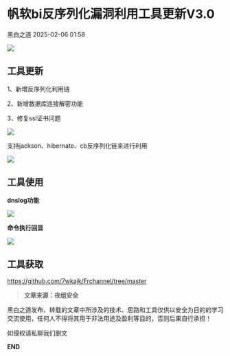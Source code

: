 #  帆软bi反序列化漏洞利用工具更新V3.0   
 黑白之道   2025-02-06 01:58  
  
![](https://mmbiz.qpic.cn/mmbiz_gif/3xxicXNlTXLicwgPqvK8QgwnCr09iaSllrsXJLMkThiaHibEntZKkJiaicEd4ibWQxyn3gtAWbyGqtHVb0qqsHFC9jW3oQ/640?wx_fmt=gif "")  
  
## 工具更新  
  
1、新增反序列化利用链  
  
2、新增数据库连接解密功能  
  
3、修复ssl证书问题  
  
![](https://mmbiz.qpic.cn/sz_mmbiz_png/icZ1W9s2Jp2W1eTJttYkZNbb6oRGGtbd1IZt2BF2v3Ha9XnL3ws1cIDAQ6ISRHF8ib52wUIguUZZZc4Q3vial3jgg/640?wx_fmt=png&from=appmsg&wxfrom=13&tp=wxpic "")  
  
支持jackson、hibernate、cb反序列化链来进行利用  
  
![](https://mmbiz.qpic.cn/sz_mmbiz_png/icZ1W9s2Jp2W1eTJttYkZNbb6oRGGtbd1ib2TNiayjIjMP893YbNKH71svziaR0hrTtgEUYSqo4qKSPgBEjkQsBwZQ/640?wx_fmt=png&from=appmsg&tp=wxpic&wxfrom=5&wx_lazy=1&wx_co=1 "")  
## 工具使用  
  
**dnslog功能**  
  
![](https://mmbiz.qpic.cn/sz_mmbiz_png/icZ1W9s2Jp2W1eTJttYkZNbb6oRGGtbd1F1YcJZDcy4JkjmFvCIzOaO3ia3ecu9fSX8NKO5r0pticicfKz2LqykcLw/640?wx_fmt=png&from=appmsg&tp=wxpic&wxfrom=5&wx_lazy=1&wx_co=1 "")  
  
**命令执行回显**  
  
![](https://mmbiz.qpic.cn/sz_mmbiz_png/icZ1W9s2Jp2W1eTJttYkZNbb6oRGGtbd1HcpTR2ZAWSST2Nic15tlVXHKfAN0Vd2byKWjWIiaIibmR0gaAaVonDY2g/640?wx_fmt=png&from=appmsg&tp=wxpic&wxfrom=5&wx_lazy=1&wx_co=1 "")  
  
  
## 工具获取  
  
  
  
https://github.com/7wkajk/Frchannel/tree/master  
  
> **文章来源：夜组安全**  
  
  
  
黑白之道发布、转载的文章中所涉及的技术、思路和工具仅供以安全为目的的学习交流使用，任何人不得将其用于非法用途及盈利等目的，否则后果自行承担！  
  
如侵权请私聊我们删文  
  
  
**END**  
  
  
